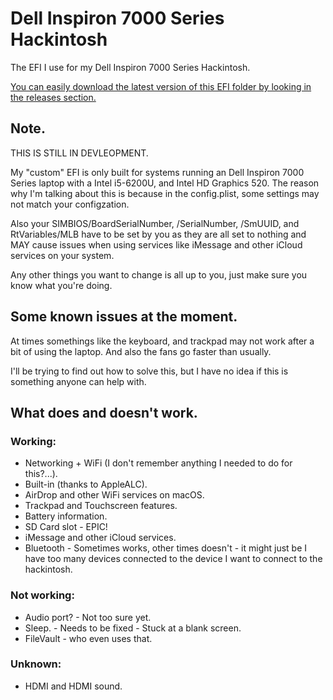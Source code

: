 # Dell Inspiron 7000 Series Hackintosh
The EFI I use for my Dell Inspiron 7000 Series Hackintosh.

[You can easily download the latest version of this EFI folder by looking in the releases section.](https://github.com/ktg5/Inspiron-7000-Series-Hackintosh/releases)

## Note.
THIS IS STILL IN DEVLEOPMENT.

My "custom" EFI is only built for systems running an Dell Inspiron 7000 Series laptop with a Intel i5-6200U, and Intel HD Graphics 520. The reason why I'm talking about this is because in the config.plist, some settings may not match your configzation.

Also your SIMBIOS/BoardSerialNumber, /SerialNumber, /SmUUID, and RtVariables/MLB have to be set by you as they are all set to nothing and MAY cause issues when using services like iMessage and other iCloud services on your system.

Any other things you want to change is all up to you, just make sure you know what you're doing.

## Some known issues at the moment.
At times somethings like the keyboard, and trackpad may not work after a bit of using the laptop. And also the fans go faster than usually.

I'll be trying to find out how to solve this, but I have no idea if this is something anyone can help with.

## What does and doesn't work.
### Working:
* Networking + WiFi (I don't remember anything I needed to do for this?...).
* Built-in (thanks to AppleALC).
* AirDrop and other WiFi services on macOS.
* Trackpad and Touchscreen features.
* Battery information.
* SD Card slot - EPIC!
* iMessage and other iCloud services.
* Bluetooth - Sometimes works, other times doesn't - it might just be I have too many devices connected to the device I want to connect to the hackintosh.
### Not working:
* Audio port? - Not too sure yet.
* Sleep. - Needs to be fixed - Stuck at a blank screen.
* FileVault - who even uses that.
### Unknown:
* HDMI and HDMI sound.

